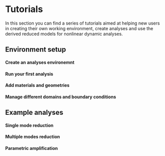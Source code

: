 # Tutorials
In this section you can find a series of tutorials aimed at helping new users in creating their own working environment, create analyses and use the derived reduced models for nonlinear dynamic analyses.

## Environment setup

#### Create an analyses environemnt

#### Run your first analysis

#### Add materials and geometries

#### Manage different domains and boundary conditions


## Example analyses

#### Single mode reduction

#### Multiple modes reduction

#### Parametric amplification